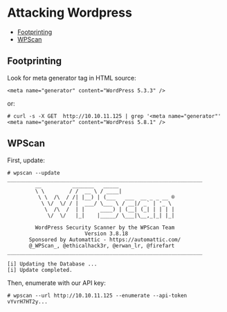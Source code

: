 # Attacking Wordpress

- [Footprinting](#footprinting)
- [WPScan](#wpscan)

## Footprinting

Look for meta generator tag in HTML source:

```
<meta name="generator" content="WordPress 5.3.3" />
```

or:

```
# curl -s -X GET  http://10.10.11.125 | grep '<meta name="generator"'
<meta name="generator" content="WordPress 5.8.1" />
```


## WPScan

First, update:

```
# wpscan --update
_______________________________________________________________
         __          _______   _____
         \ \        / /  __ \ / ____|
          \ \  /\  / /| |__) | (___   ___  __ _ _ __ ®
           \ \/  \/ / |  ___/ \___ \ / __|/ _` | '_ \
            \  /\  /  | |     ____) | (__| (_| | | | |
             \/  \/   |_|    |_____/ \___|\__,_|_| |_|

         WordPress Security Scanner by the WPScan Team
                         Version 3.8.18
       Sponsored by Automattic - https://automattic.com/
       @_WPScan_, @ethicalhack3r, @erwan_lr, @firefart
_______________________________________________________________

[i] Updating the Database ...
[i] Update completed.
```

Then, enumerate with our API key:

```
# wpscan --url http://10.10.11.125 --enumerate --api-token vYvrH7HT2y...
```


